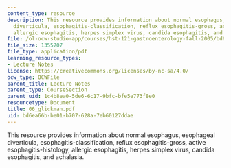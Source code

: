 ```yaml
---
content_type: resource
description: This resource provides information about normal esophagus, esophageal
  diverticula, esophagitis-classification, reflux esophagitis-gross, active esophagitis-histology,
  allergic esophagitis, herpes simplex virus, candida esophagitis, and achalasia.
file: /ol-ocw-studio-app/courses/hst-121-gastroenterology-fall-2005/bd6ea66bbe01b707628a7eb60127ddae_06_glickman.pdf
file_size: 1355707
file_type: application/pdf
learning_resource_types:
- Lecture Notes
license: https://creativecommons.org/licenses/by-nc-sa/4.0/
ocw_type: OCWFile
parent_title: Lecture Notes
parent_type: CourseSection
parent_uid: 1c4b8ea0-5de6-6c17-9bfc-bfe5e773f8e0
resourcetype: Document
title: 06_glickman.pdf
uid: bd6ea66b-be01-b707-628a-7eb60127ddae
---
```

This resource provides information about normal esophagus, esophageal diverticula, esophagitis-classification, reflux esophagitis-gross, active esophagitis-histology, allergic esophagitis, herpes simplex virus, candida esophagitis, and achalasia.